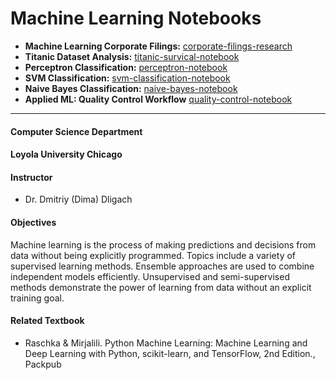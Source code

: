 

Machine Learning Notebooks
==============================
* **Machine Learning Corporate Filings:** [corporate-filings-research](../master/projects/01-secfilings/ml-corporate-filings.pdf)
* **Titanic Dataset Analysis:** [titanic-survical-notebook](../master/projects/02-titanic/02-titanic-notebook.ipynb)
* **Perceptron Classification:** [perceptron-notebook](../master/projects/03-classification/03-perceptron-notebook.ipynb)
* **SVM Classification:** [svm-classification-notebook](../master/projects/04-svm-classifier/02-svm-notebook.ipynb)
* **Naive Bayes Classification:** [naive-bayes-notebook](../master/projects/05-naive-bayes/05-naive-bayes.ipynb)
* **Applied ML: Quality Control Workflow** [quality-control-notebook](../master/projects/06-quality-control/05-clf-models.ipynb)
-----

#### Computer Science Department
#### Loyola University Chicago
#### Instructor
* Dr. Dmitriy (Dima) Dligach

#### Objectives

Machine learning is the process of making predictions and decisions from data without being explicitly programmed. Topics include a variety of supervised learning methods. Ensemble approaches are used to combine independent models efficiently. Unsupervised and semi-supervised methods demonstrate the power of learning from data without an explicit training goal.

#### Related Textbook
* Raschka & Mirjalili. Python Machine Learning: Machine Learning and Deep Learning with Python, scikit-learn, and TensorFlow, 2nd Edition., Packpub
